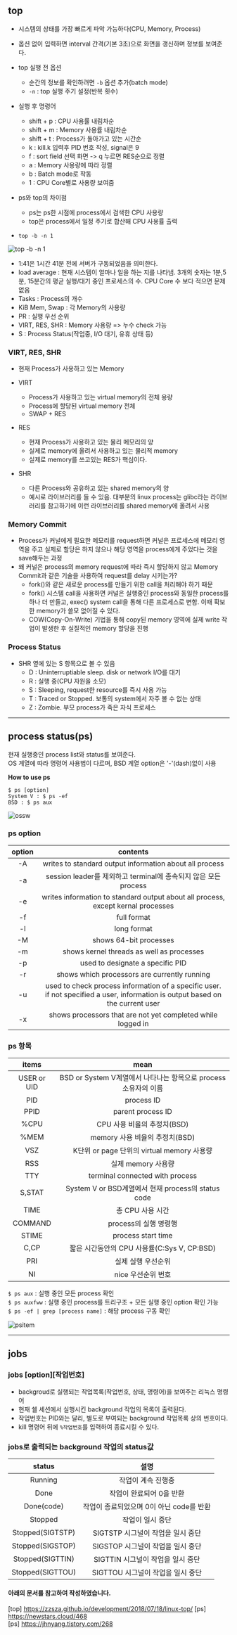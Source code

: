 ## top
* 시스템의 상태를 가장 빠르게 파악 가능하다(CPU, Memory, Process)
* 옵션 없이 입력하면 interval 간격(기본 3초)으로 화면을 갱신하며 정보를 보여준다.
* top 실행 전 옵션
  + 순간의 정보를 확인하려면 `-b` 옵션 추가(batch mode)
  + `-n` : top 실행 주기 설정(반복 횟수)
  
* 실행 후 명령어
  + shift + p : CPU 사용률 내림차순
  + shift + m : Memory 사용률 내림차순
  + shift + t : Process가 돌아가고 있는 시간순
  + k : kill.k 입력후 PID 번호 작성, signal은 9
  + f : sort field 선택 화면 -> q 누르면 RES순으로 정렬
  + a : Memory 사용량에 따라 정렬
  + b : Batch mode로 작동
  + 1 : CPU Core별로 사용량 보여줌
 
* ps와 top의 차이점
  + ps는 ps한 시점에 process에서 검색한 CPU 사용량
  +  top은 process에서 일정 주기로 합산해 CPU 사용률 출력

* `top -b -n 1`

![top -b -n 1](https://user-images.githubusercontent.com/98371516/168509598-a8527ca7-6750-4c7c-8031-b68191ced0f1.PNG)

* 1:41은 1시간 41분 전에 서버가 구동되었음을 의미한다.
* load average : 현재 시스템이 얼마나 일을 하는 지를 나타냄. 3개의 숫자는 1분,5분, 15분간의 평균 실행/대기 중인 프로세스의 수. CPU Core 수 보다 적으면 문제 없음
* Tasks : Process의 개수
* KiB Mem, Swap : 각 Memory의 사용량
* PR : 실행 우선 순위
* VIRT, RES, SHR : Memory 사용량 => 누수 check 가능
* S : Process Status(작업중, I/O 대기, 유휴 상태 등)

### VIRT, RES, SHR
* 현재 Process가 사용하고 있는 Memory
* VIRT
  + Process가 사용하고 있는 virtual memory의 전체 용량
  + Process에 할당된 virtual memory 전체
  + SWAP + RES

* RES
  + 현재 Process가 사용하고 있는 물리 메모리의 양
  + 실제로 memory에 올려서 사용하고 있는 물리적 memory
  + 실제로 memory를 쓰고있는 RES가 핵심이다.

* SHR
  + 다른 Process와 공유하고 있는 shared memory의 양
  + 예시로 라이브러리를 들 수 있음. 대부분의 linux process는 glibc라는 라이브러리를 참고하기에 이런 라이브러리를 shared memory에 올려서 사용
 
 ### Memory Commit
 * Process가 커널에게 필요한 메모리를 request하면 커널은 프로세스에 메모리 영역을 주고 실제로 할당은 하지 않으나 해당 영역을 process에게 주었다는 것을 save해두는 과정
 * 왜 커널은 process의 memory request에 따라 즉시 할당하지 않고 Memory Commit과 같은 기술을 사용하여 request를 delay 시키는가?
   + fork()와 같은 새로운 process를 만들기 위한 call을 처리해야 하기 때문
   + fork() 시스템 call을 사용하면 커널은 실행중인 process와 동일한 process를 하나 더 만들고, exec() system call을 통해 다른 프로세스로 변함. 이때 확보한 memory가 쓸모 없어질 수 있다.
   + COW(Copy-On-Write) 기법을 통해 copy된 memory 영역에 실제 write 작업이 발생한 후 실질적인 memory 할당을 진행

### Process Status
* SHR 옆에 있는 S 항목으로 볼 수 있음
  + D : Uninterruptiable sleep. disk or network I/O를 대기
  + R : 실행 중(CPU 자원을 소모)
  + S : Sleeping, request한 resource를 즉시 사용 가능
  + T : Traced or Stopped. 보통의 system에서 자주 볼 수 없는 상태
  + Z : Zombie. 부모 process가 죽은 자식 프로세스
 
 
 ---
 
 
## process status(ps)
현재 실행중인 process list와 status를 보여준다.  
OS 계열에 따라 명령어 사용법이 다르며, BSD 계열 option은 '-'(dash)없이 사용

**How to use ps**
```
$ ps [option]
System V : $ ps -ef
BSD : $ ps aux
```
![ossw](https://user-images.githubusercontent.com/98371516/169723685-da634032-e121-428e-9c57-1fc9a46cad33.PNG)


### ps option
| option | contents |
|:---:|:---:|
| -A | writes to standard output information about all process |
| -a | session leader를 제외하고 terminal에 종속되지 않은 모든 process|
| -e | writes information to standard output about all process, except kernal processes |
| -f | full format |
| -l | long format |
| -M | shows 64-bit processes |
| -m | shows kernel threads as well as processes |
| -p | used to designate a specific PID |
| -r | shows which processors are currently running |
| -u | used to check process information of a specific user.</br>if not specified a user, information is output based on the current user |
| -x | shows processors that are not yet completed while logged in |


### ps 항목
| items | mean |
|:---:|:---:|
| USER or UID | BSD or System V계열에서 나타나는 항목으로 process 소유자의 이름 |
| PID | process ID |
| PPID | parent process ID |
| %CPU | CPU 사용 비율의 추정치(BSD) |
| %MEM | memory 사용 비율의 추정치(BSD) |
| VSZ | K단위 or page 단위의 virtual memory 사용량 |
| RSS | 실제 memory 사용량 |
| TTY | terminal connected with process |
| S,STAT | System V or BSD계열에서 현재 process의 status code |
| TIME | 총 CPU 사용 시간 |
| COMMAND | process의 실행 명령행 |
| STIME | process start time |
| C,CP | 짧은 시간동안의 CPU 사용률(C:Sys V, CP:BSD) |
| PRI | 실제 실행 우선순위 |
| NI | nice 우선순위 번호 |


` $ ps aux ` : 실행 중인 모든 process 확인  
` $ ps auxfww ` : 실행 중인 process를 트리구조 + 모든 실행 중인 option 확인 가능  
` $ ps -ef | grep [process name] ` : 해당 process 구동 확인

![psitem](https://user-images.githubusercontent.com/98371516/169727287-c7b80df6-1d05-4fed-aefb-3374f8c64e72.PNG)

---
## jobs
### jobs [option][작업번호]
* backgroud로 실행되는 작업목록(작업번호, 상태, 명령어)을 보여주는 리눅스 명령어
* 현재 쉘 세션에서 실행시킨 background 작업의 목록이 출력된다.
* 작업번호는 PID와는 달리, 별도로 부여되는 background 작업목록 상의 번호이다.
* kill 명령어 뒤에 `%작업번호`를 입력하여 종료시킬 수 있다.

### jobs로 출력되는 background 작업의 status값 
| status | 설명 |
|:---:|:---:|
| Running | 작업이 계속 진행중 |
| Done | 작업이 완료되어 0을 반환 |
| Done(code) | 작업이 종료되었으며 0이 아닌 code를 반환 |
| Stopped | 작업이 일시 중단 |
| Stopped(SIGTSTP) | SIGTSTP 시그널이 작업을 일시 중단 |
| Stopped(SIGSTOP) | SIGSTOP 시그널이 작업을 일시 중단 |
| Stopped(SIGTTIN) | SIGTTIN 시그널이 작업을 일시 중단 |
| Stopped(SIGTTOU) | SIGTTOU 시그널이 작업을 일시 중단 |


#### 아래의 문서를 참고하여 작성하였습니다.
 [top] https://zzsza.github.io/development/2018/07/18/linux-top/
 [ps] https://newstars.cloud/468  
 [ps] https://jhnyang.tistory.com/268
